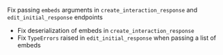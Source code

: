 Fix passing `embeds` arguments in `create_interaction_response` and `edit_initial_response` endpoints
- Fix deserialization of embeds in `create_interaction_response`
- Fix `TypeErrors` raised in `edit_initial_response` when passing a list of embeds
